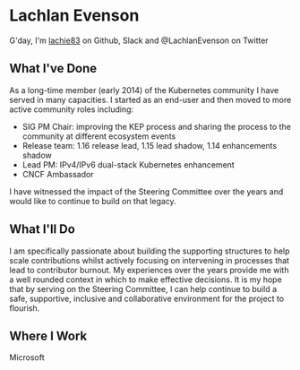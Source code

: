 # Lachlan Evenson

G'day, I'm [lachie83](https://github.com/lachie83) on Github, Slack and @LachlanEvenson on Twitter

## What I've Done

As a long-time member (early 2014) of the Kubernetes community I have served in many capacities. I started as an end-user and then moved to more active community roles including:

* SIG PM Chair: improving the KEP process and sharing the process to the community at different ecosystem events
* Release team: 1.16 release lead, 1.15 lead shadow, 1.14 enhancements shadow
* Lead PM: IPv4/IPv6 dual-stack Kubernetes enhancement
* CNCF Ambassador

I have witnessed the impact of the Steering Committee over the years and would like to continue to build on that legacy.

## What I'll Do

I am specifically passionate about building the supporting structures to help scale contributions whilst actively focusing on intervening in processes that lead to contributor burnout. My experiences over the years provide me with a well rounded context in which to make effective decisions. It is my hope that by serving on the Steering Committee, I can help continue to build a safe, supportive, inclusive and collaborative environment for the project to flourish.

## Where I Work

Microsoft